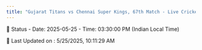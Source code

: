```yaml
---
title: "Gujarat Titans vs Chennai Super Kings, 67th Match - Live Cricket Score"
---
```


📑 Status - Date: 2025-05-25 - Time: 03:30:00 PM (Indian Local Time)

📝 Last Updated on : 5/25/2025, 10:11:29 AM  

